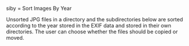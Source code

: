 siby = Sort Images By Year

Unsorted JPG files in a directory and the subdirectories below are sorted according to the year stored in the EXIF data and stored in their own directories. The user can choose whether the files should be copied or moved.

